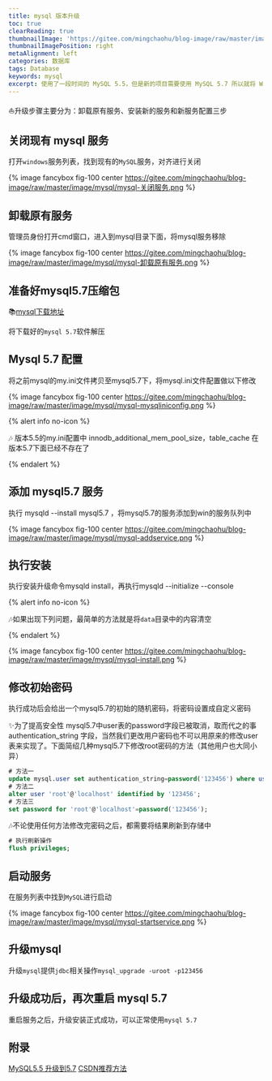 ```yaml
---
title: mysql 版本升级
toc: true
clearReading: true
thumbnailImage: 'https://gitee.com/mingchaohu/blog-image/raw/master/image/mysql/mysql.jpg'
thumbnailImagePosition: right
metaAlignment: left
categories: 数据库
tags: Database
keywords: mysql
excerpt: 使用了一段时间的 MySQL 5.5，但是新的项目需要使用 MySQL 5.7 所以就将 Win10 平台上的 MySQL5.5 进行升级
---
```

<!-- toc -->


:boat:升级步骤主要分为：卸载原有服务、安装新的服务和新服务配置三步

## 关闭现有 mysql 服务

打开`windows`服务列表，找到现有的`MySQL`服务，对齐进行关闭

{% image fancybox fig-100  center https://gitee.com/mingchaohu/blog-image/raw/master/image/mysql/mysql-关闭服务.png %}

## 卸载原有服务

管理员身份打开cmd窗口，进入到mysql目录下面，将mysql服务移除

{% image fancybox fig-100  center https://gitee.com/mingchaohu/blog-image/raw/master/image/mysql/mysql-卸载原有服务.png %}

## 准备好mysql5.7压缩包

:books:[mysql下载地址](https://dev.mysql.com/downloads/mysql/)

将下载好的`mysql 5.7`软件解压

## Mysql 5.7 配置

将之前mysql的my.ini文件拷贝至mysql5.7下，将mysql.ini文件配置做以下修改

{% image fancybox fig-100  center https://gitee.com/mingchaohu/blog-image/raw/master/image/mysql/mysql-mysqliniconfig.png %}

{% alert info no-icon %}

:notes: 版本5.5的my.ini配置中 innodb_additional_mem_pool_size，table_cache 在版本5.7下面已经不存在了

{% endalert %}

## 添加 mysql5.7 服务

执行 mysqld --install mysql5.7  ，将mysql5.7的服务添加到win的服务队列中

{% image fancybox fig-100  center https://gitee.com/mingchaohu/blog-image/raw/master/image/mysql/mysql-addservice.png %}

## 执行安装

执行安装升级命令mysqld install，再执行mysqld --initialize --console

{% alert info no-icon %}

:notes:如果出现下列问题，最简单的方法就是将`data`目录中的内容清空

{% endalert %}

{% image fancybox fig-100  center https://gitee.com/mingchaohu/blog-image/raw/master/image/mysql/mysql-install.png %}

## 修改初始密码

执行成功后会给出一个mysql5.7的初始的随机密码，将密码设置成自定义密码

:sparkles:为了提高安全性 mysql5.7中user表的password字段已被取消，取而代之的事 authentication_string 字段，当然我们更改用户密码也不可以用原来的修改user表来实现了。下面简绍几种mysql5.7下修改root密码的方法（其他用户也大同小异）

```sql
# 方法一
update mysql.user set authentication_string=password('123456') where user='root' and Host = 'localhost';
# 方法二
alter user 'root'@'localhost' identified by '123456';
# 方法三
set password for 'root'@'localhost'=password('123456');
```

:notes:不论使用任何方法修改完密码之后，都需要将结果刷新到存储中

```sql
# 执行刷新操作
flush privileges;
```

## 启动服务

在服务列表中找到`MySQL`进行启动

{% image fancybox fig-100  center https://gitee.com/mingchaohu/blog-image/raw/master/image/mysql/mysql-startservice.png %}

## 升级mysql

升级`mysql`提供`jdbc`相关操作`mysql_upgrade -uroot -p123456`

## 升级成功后，再次重启 mysql 5.7

重启服务之后，升级安装正式成功，可以正常使用`mysql 5.7`

## 附录

[MySQL5.5 升级到5.7](https://cloud.tencent.com/developer/article/1621566?from=article.detail.1671033)
[CSDN推荐方法](https://blog.csdn.net/qq_33472557/article/details/77726094)